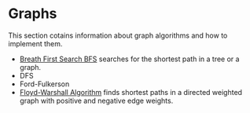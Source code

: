 # Graphs

This section cotains information about graph algorithms and how to implement them.

- [Breath First Search BFS](BreadthFirstSearch.md) searches for the shortest path in a tree or a graph.
- DFS
- Ford-Fulkerson
- [Floyd-Warshall Algorithm](Floyd-Warshall.md) finds shortest paths in a directed weighted graph with positive and negative edge weights.
